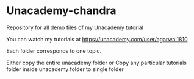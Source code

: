# Unacademy-chandra
Repository for all demo files of my Unacademy tutorial

You can watch my tutorials at https://unacademy.com/user/agarwal1810

Each folder corresponds to one topic.

Either copy the entire unacademy folder or
Copy any particular tutorials folder inside unacademy folder to single folder
